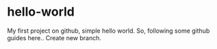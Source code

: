 # hello-world
My first project on github, simple hello world.
So, following some github guides here.. Create new branch.
